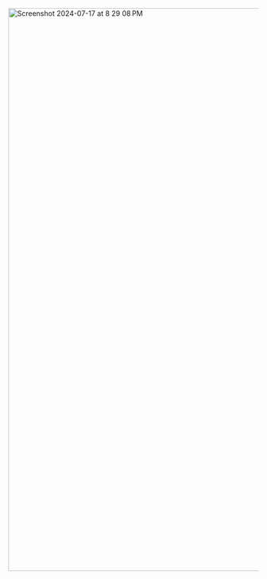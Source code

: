 <img width="1134" alt="Screenshot 2024-07-17 at 8 29 08 PM" src="https://github.com/user-attachments/assets/84e1a52f-313a-44e9-879c-f28166a000a1">
